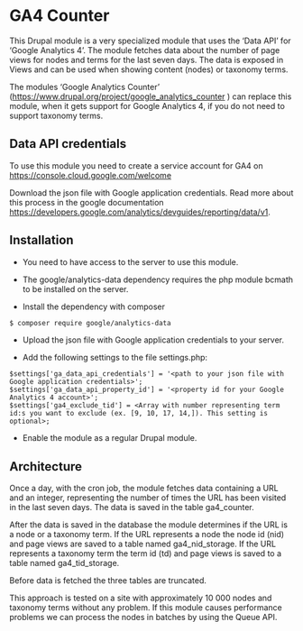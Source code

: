 GA4 Counter
===========

This Drupal module is a very specialized module that uses the ‘Data API’ for ‘Google Analytics 4’. The module fetches data about the number of page views for nodes and terms for the last seven days. The data is exposed in Views and can be used when showing content (nodes) or taxonomy terms.

The modules ‘Google Analytics Counter’ (https://www.drupal.org/project/google_analytics_counter ) can replace this module, when it gets support for Google Analytics 4, if you do not need to support taxonomy terms.

## Data API credentials
To use this module you need to create a service account for GA4 on
https://console.cloud.google.com/welcome

Download the json file with Google application credentials. 
Read more about this process in the google documentation https://developers.google.com/analytics/devguides/reporting/data/v1.

## Installation
* You need to have access to the server to use this module.
* The google/analytics-data dependency requires the php module bcmath to be installed on the server.

* Install the dependency with composer
```sh
$ composer require google/analytics-data
```

* Upload the json file with Google application credentials to your server.

* Add the following settings to the file settings.php:
```
$settings['ga_data_api_credentials'] = '<path to your json file with Google application credentials>';
$settings['ga_data_api_property_id'] = '<property id for your Google Analytics 4 account>';
$settings['ga4_exclude_tid'] = <Array with number representing term id:s you want to exclude (ex. [9, 10, 17, 14,]). This setting is optional>;
```
* Enable the module as a regular Drupal module.

## Architecture
Once a day, with the cron job, the module fetches data containing a URL and an integer, representing the number of times the URL has been visited in the last seven days. The data is saved in the table ga4_counter.

After the data is saved in the database the module determines if the URL is a node or a taxonomy term. If the URL represents a node the node id (nid) and page views are saved to a table named ga4_nid_storage. If the URL represents a taxonomy term the term id (td) and page views is saved to a table named ga4_tid_storage.

Before data is fetched the three tables are truncated.

This approach is tested on a site with approximately 10 000 nodes and taxonomy terms without any problem. If this module causes performance problems we can process the nodes in batches by using the Queue API.

